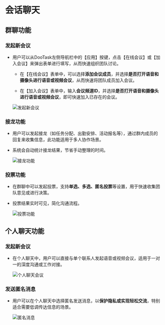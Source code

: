 # 会话聊天

## 群聊功能

### 发起新会议

- 用户可以从DooTask左侧导航栏中的【应用】按键，点击【在线会议】或【加入会议】来弹出表单进行填写，从而快速组织团队讨论。
  
  - 在【在线会议】表单中，可以选择**添加会议成员**，并选择**是否打开语音和摄像头进行语音或视频会议**，从而快速将团队成员加入会议。
  
  - 在【加入会议】表单中，输入**会议频道ID**，并选择**是否打开语音和摄像头进行语音或视频会议**，即可快速加入已存在的会议。

  ![发起新会议](https://via.placeholder.com/800x400)

### 接龙功能

- 用户可以发起接龙（如任务分配、出勤安排、活动报名等），通过群内成员的回复来收集信息，此功能适用于多人协作场景。
  
- 系统会自动统计接龙结果，节省手动整理的时间。

  ![接龙功能](https://via.placeholder.com/800x400)

### 投票功能

- 在群聊中可以发起投票，支持**单选、多选、匿名投票**等设置，用于快速收集团队意见或进行决策。
  
- 投票结果实时可见，简化沟通流程。

  ![投票功能](https://via.placeholder.com/800x400)

## 个人聊天功能

### 发起新会议

- 在个人聊天中，用户可以直接与单个联系人发起语音或视频会议，适用于一对一的深度沟通或工作对接。

  ![个人聊天会议](https://via.placeholder.com/800x400)

### 发送匿名消息

- 用户可以在个人聊天中选择匿名发送消息，以**保护隐私或实现轻松交流**，特别适合需要低调传达信息的场景。

  ![匿名消息](https://via.placeholder.com/800x400)